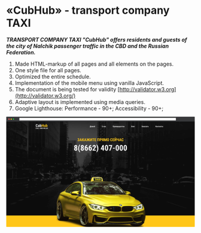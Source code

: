 # «CubHub» - transport company TAXI

***TRANSPORT COMPANY TAXI "CubHub" offers residents and guests of the city of Nalchik passenger traffic in the CBD and the Russian Federation.***
1. Made HTML-markup of all pages and all elements on the pages.
2. One style file for all pages.
3. Optimized the entire schedule.
4. Implementation of the mobile menu using vanilla JavaScript.
5. The document is being tested for validity [http://validator.w3.org](http://validator.w3.org/)
6. Adaptive layout is implemented using media queries.
7. Google Lighthouse: Performance - 90+; Accessibility - 90+;

![Preview](images/preview.jpg)
